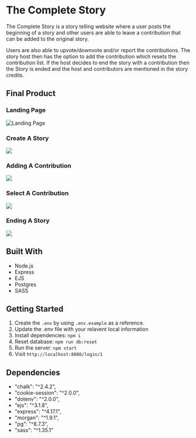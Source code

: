 # The Complete Story

The Complete Story is a story telling website where a user posts the beginning of a story and other users are able to leave a contribution that can be added to the original story.

Users are also able to upvote/downvote and/or report the contributions. The story host then has the option to add the contribution which resets the contribution list. If the host decides to end the story with a contribution then the Story is ended and the host and contributors are mentioned in the story credits.


## Final Product 
### Landing Page
![Landing Page](https://github.com/Jbridges1119/TheCompleteStory/blob/master/planning/gif/landingPage.gif?raw=true)
### Create A Story
![](https://github.com/Jbridges1119/TheCompleteStory/blob/master/planning/gif/createStory.gif?raw=true)
### Adding A Contribution
![](https://github.com/Jbridges1119/TheCompleteStory/blob/master/planning/gif/addContribution.gif?raw=true)
### Select A Contribution
![](https://github.com/Jbridges1119/TheCompleteStory/blob/master/planning/gif/continueContribution.gif?raw=true)
### Ending A Story
![](https://github.com/Jbridges1119/TheCompleteStory/blob/master/planning/gif/endStory.gif?raw=true)

## Built With
- Node.js
- Express
- EJS
- Postgres
- SASS

## Getting Started

1. Create the `.env` by using `.env.example` as a reference.
2. Update the .env file with your relavent local information 
3. Install dependencies: `npm i`
5. Reset database: `npm run db:reset` 
7. Run the server: `npm start`
8. Visit `http://localhost:8080/login/1`

## Dependencies

- "chalk": "^2.4.2",
- "cookie-session": "^2.0.0",
- "dotenv": "^2.0.0",
- "ejs": "^3.1.8",
- "express": "^4.17.1",
- "morgan": "^1.9.1",
- "pg": "^8.7.3",
- "sass": "^1.35.1"
